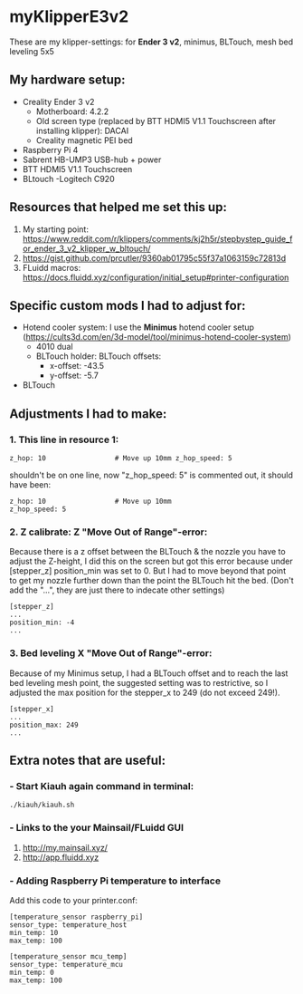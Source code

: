 # myKlipperE3v2
These are my klipper-settings: for **Ender 3 v2**, minimus, BLTouch, mesh bed leveling 5x5

## My hardware setup:

- Creality Ender 3 v2
	- Motherboard: 4.2.2
	- Old screen type (replaced by BTT HDMI5 V1.1 Touchscreen after installing klipper): DACAI
	- Creality magnetic PEI bed
- Raspberry Pi 4
- Sabrent HB-UMP3 USB-hub + power
- BTT HDMI5 V1.1 Touchscreen
- BLtouch
-Logitech C920


## Resources that helped me set this up:
1. My starting point: https://www.reddit.com/r/klippers/comments/kj2h5r/stepbystep_guide_for_ender_3_v2_klipper_w_bltouch/
2. https://gist.github.com/prcutler/9360ab01795c55f37a1063159c72813d
3. FLuidd macros: https://docs.fluidd.xyz/configuration/initial_setup#printer-configuration

## Specific custom mods I had to adjust for:
- Hotend cooler system: I use the **Minimus** hotend cooler setup (https://cults3d.com/en/3d-model/tool/minimus-hotend-cooler-system)
  - 4010 dual
  - BLTouch holder: BLTouch offsets:
    - x-offset: -43.5
    - y-offset: -5.7
- BLTouch

## Adjustments I had to make:

### 1. This line in resource 1:

```
z_hop: 10                 # Move up 10mm z_hop_speed: 5
```
shouldn't be on one line, now "z_hop_speed: 5" is commented out, it should have been:
```
z_hop: 10                 # Move up 10mm 
z_hop_speed: 5
```

### 2. Z calibrate: Z "Move Out of Range"-error:
Because there is a z offset between the BLTouch & the nozzle you have to adjust the Z-height, I did this on the screen but got this error because under [stepper_z] position_min was set to 0. But I had to move beyond that point to get my nozzle further down than the point the BLTouch hit the bed.
(Don't add the "...", they are just there to indecate other settings)

```
[stepper_z]
...
position_min: -4
...
```

### 3. Bed leveling X "Move Out of Range"-error:

Because of my Minimus setup, I had a BLTouch offset and to reach the last bed leveling mesh point, the suggested setting was to restrictive, so I adjusted the max position for the stepper_x to 249 (do not exceed 249!).

```
[stepper_x]
...
position_max: 249
...
```



## Extra notes that are useful:

### - Start Kiauh again command in terminal:
```
./kiauh/kiauh.sh
```

### - Links to the your Mainsail/FLuidd GUI
1. http://my.mainsail.xyz/
2. http://app.fluidd.xyz

### - Adding Raspberry Pi temperature to interface

Add this code to your printer.conf:

```
[temperature_sensor raspberry_pi]
sensor_type: temperature_host
min_temp: 10
max_temp: 100

[temperature_sensor mcu_temp]
sensor_type: temperature_mcu
min_temp: 0
max_temp: 100
```
